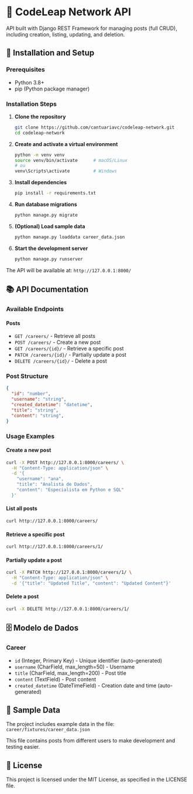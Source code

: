 # 🚀 CodeLeap Network API

API built with Django REST Framework for managing posts (full CRUD), including creation, listing, updating, and deletion.

## 🔧 Installation and Setup

### Prerequisites

- Python 3.8+
- pip (Python package manager)

### Installation Steps

1. **Clone the repository**
   ```bash
   git clone https://github.com/cantuariavc/codeleap-network.git
   cd codeleap-network
   ```

2. **Create and activate a virtual environment**
   ```bash
   python -m venv venv
   source venv/bin/activate      # macOS/Linux
   # ou
   venv\Scripts\activate         # Windows
   ```

3. **Install dependencies**
   ```bash
   pip install -r requirements.txt
   ```

4. **Run database migrations**
   ```bash
   python manage.py migrate
   ```

5. **(Optional) Load sample data**
   ```bash
   python manage.py loaddata career_data.json
   ```

6. **Start the development server**
   ```bash
   python manage.py runserver
   ```

The API will be available at: `http://127.0.0.1:8000/`

## 📚 API Documentation

### Available Endpoints

#### Posts
- `GET /careers/` - Retrieve all posts
- `POST /careers/` - Create a new post
- `GET /careers/{id}/` - Retrieve a specific post
- `PATCH /careers/{id}/` - Partially update a post
- `DELETE /careers/{id}/` - Delete a post

### Post Structure

```json
{
  "id": "number",
  "username": "string",
  "created_datetime": "datetime",
  "title": "string",
  "content": "string",
}
```

### Usage Examples

#### Create a new post
```bash
curl -X POST http://127.0.0.1:8000/careers/ \
  -H "Content-Type: application/json" \
  -d '{
    "username": "ana",
    "title": "Analista de Dados",
    "content": "Especialista em Python e SQL"
  }'
```

#### List all posts
```bash
curl http://127.0.0.1:8000/careers/
```

#### Retrieve a specific post
```bash
curl http://127.0.0.1:8000/careers/1/
```

#### Partially update a post
```bash
curl -X PATCH http://127.0.0.1:8000/careers/1/ \
  -H "Content-Type: application/json" \
  -d '{"title": "Updated Title", "content": "Updated Content"}'
```

#### Delete a post
```bash
curl -X DELETE http://127.0.0.1:8000/careers/1/
```


## 🗄️ Modelo de Dados

### Career
- `id` (Integer, Primary Key) - Unique identifier (auto-generated)
- `username` (CharField, max_length=50) - Username
- `title` (CharField, max_length=200) - Post title
- `content` (TextField) - Post content
- `created_datetime` (DateTimeField) - Creation date and time (auto-generated)

## 📝 Sample Data

The project includes example data in the file: `career/fixtures/career_data.json`

This file contains posts from different users to make development and testing easier.

## 📄 License

This project is licensed under the MIT License, as specified in the LICENSE file.